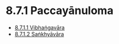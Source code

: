 

# 8.7.1 Paccayānuloma

* [8.7.1.1 Vibhaṅgavāra](8.7.1/8.7.1.1.md)
* [8.7.1.2 Saṅkhyāvāra](8.7.1/8.7.1.2.md)



